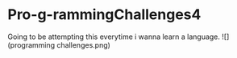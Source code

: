 # Pro-g-rammingChallenges4

Going to be attempting this everytime i wanna learn a language.
![](programming challenges.png)

